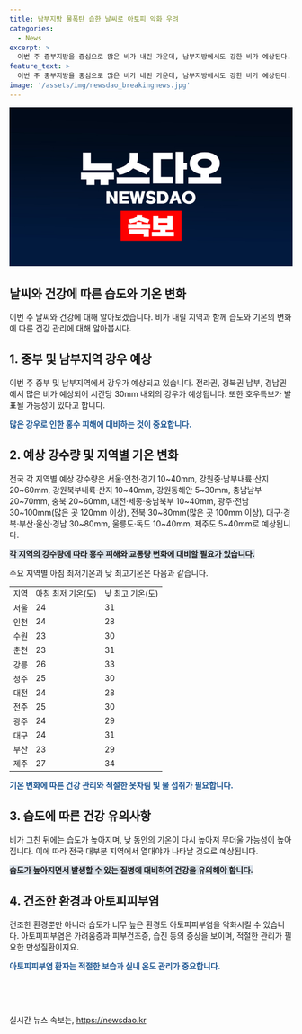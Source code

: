```yaml
---
title: 남부지방 물폭탄 습한 날씨로 아토피 악화 우려
categories:
  - News
excerpt: >
  이번 주 중부지방을 중심으로 많은 비가 내린 가운데, 남부지방에서도 강한 비가 예상된다. 기상청은 전라권, 경북권남부, 경남권에 시간당 30㎜내외의 많은 비가 예상되며, 호우특보가 발표될 가능성이 있다고 전망했다. 또한, 비가 그친 뒤에는 습도가 높아져 낮 동안의 기온이 올라 무더울 가능성이 있다. 이에 따라 한밤중 최저기온이 25도 이상 유지되는 열대야가 나타날 것으로 전망되며, 아토피피부염 환자에게 보습은 매우 중요한 수칙으로 알려져 있다.
feature_text: >
  이번 주 중부지방을 중심으로 많은 비가 내린 가운데, 남부지방에서도 강한 비가 예상된다. 기상청은 전라권, 경북권남부, 경남권에 시간당 30㎜내외의 많은 비가 예상되며, 호우특보가 발표될 가능성이 있다고 전망했다. 또한, 비가 그친 뒤에는 습도가 높아져 낮 동안의 기온이 올라 무더울 가능성이 있다. 이에 따라 한밤중 최저기온이 25도 이상 유지되는 열대야가 나타날 것으로 전망되며, 아토피피부염 환자에게 보습은 매우 중요한 수칙으로 알려져 있다.
image: '/assets/img/newsdao_breakingnews.jpg'
---
```


<p><img src="/assets/img/newsdao_breakingnews.jpg" alt="bookingtag 속보" /></p>

<h2>날씨와 건강에 따른 습도와 기온 변화</h2>

<p data-ke-size="size16">이번 주 날씨와 건강에 대해 알아보겠습니다. 비가 내릴 지역과 함께 습도와 기온의 변화에 따른 건강 관리에 대해 알아봅시다.</p>

<h2>1. 중부 및 남부지역 강우 예상</h2>

<p data-ke-size="size16">이번 주 중부 및 남부지역에서 강우가 예상되고 있습니다. 전라권, 경북권 남부, 경남권에서 많은 비가 예상되어 시간당 30mm 내외의 강우가 예상됩니다. 또한 호우특보가 발표될 가능성이 있다고 합니다.</p>

<p><b><span style="color: #1a5490;">많은 강우로 인한 홍수 피해에 대비하는 것이 중요합니다.</span></b></p>

<h2>2. 예상 강수량 및 지역별 기온 변화</h2>

<p data-ke-size="size16">전국 각 지역별 예상 강수량은 서울·인천·경기 10~40mm, 강원중·남부내륙·산지 20~60mm, 강원북부내륙·산지 10~40mm, 강원동해안 5~30mm, 충남남부 20~70mm, 충북 20~60mm, 대전·세종·충남북부 10~40mm, 광주·전남 30~100mm(많은 곳 120mm 이상), 전북 30~80mm(많은 곳 100mm 이상), 대구·경북·부산·울산·경남 30~80mm, 울릉도·독도 10~40mm, 제주도 5~40mm로 예상됩니다.</p>

<p><b><span style="background-color: #21538527;">각 지역의 강수량에 따라 홍수 피해와 교통량 변화에 대비할 필요가 있습니다.</span></b></p>

<p data-ke-size="size16">주요 지역별 아침 최저기온과 낮 최고기온은 다음과 같습니다.</p>

<table>
    <tr>
        <td>지역</td>
        <td>아침 최저 기온(도)</td>
        <td>낮 최고 기온(도)</td>
    </tr>
    <tr>
        <td>서울</td>
        <td>24</td>
        <td>31</td>
    </tr>
    <tr>
        <td>인천</td>
        <td>24</td>
        <td>28</td>
    </tr>
    <tr>
        <td>수원</td>
        <td>23</td>
        <td>30</td>
    </tr>
    <tr>
        <td>춘천</td>
        <td>23</td>
        <td>31</td>
    </tr>
    <tr>
        <td>강릉</td>
        <td>26</td>
        <td>33</td>
    </tr>
    <tr>
        <td>청주</td>
        <td>25</td>
        <td>30</td>
    </tr>
    <tr>
        <td>대전</td>
        <td>24</td>
        <td>28</td>
    </tr>
    <tr>
        <td>전주</td>
        <td>25</td>
        <td>30</td>
    </tr>
    <tr>
        <td>광주</td>
        <td>24</td>
        <td>29</td>
    </tr>
    <tr>
        <td>대구</td>
        <td>24</td>
        <td>31</td>
    </tr>
    <tr>
        <td>부산</td>
        <td>23</td>
        <td>29</td>
    </tr>
    <tr>
        <td>제주</td>
        <td>27</td>
        <td>34</td>
    </tr>
</table>

<p><b><span style="color: #1a5490;">기온 변화에 따른 건강 관리와 적절한 옷차림 및 물 섭취가 필요합니다.</span></b></p>

<h2>3. 습도에 따른 건강 유의사항</h2>

<p data-ke-size="size16">비가 그친 뒤에는 습도가 높아지며, 낮 동안의 기온이 다시 높아져 무더울 가능성이 높아집니다. 이에 따라 전국 대부분 지역에서 열대야가 나타날 것으로 예상됩니다.</p>

<p><b><span style="background-color: #21538527;">습도가 높아지면서 발생할 수 있는 질병에 대비하여 건강을 유의해야 합니다.</span></b></p>

<h2>4. 건조한 환경과 아토피피부염</h2>

<p data-ke-size="size16">건조한 환경뿐만 아니라 습도가 너무 높은 환경도 아토피피부염을 악화시킬 수 있습니다. 아토피피부염은 가려움증과 피부건조증, 습진 등의 증상을 보이며, 적절한 관리가 필요한 만성질환이지요.</p>

<p><b><span style="color: #1a5490;">아토피피부염 환자는 적절한 보습과 실내 온도 관리가 중요합니다.</span></b></p>

<p data-ke-size="size16">&nbsp;</p>

<p data-ke-size="size16">&nbsp;</p>
실시간 뉴스 속보는, <a href="https://newsdao.kr" rel="dofollow">https://newsdao.kr</a>


